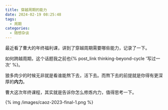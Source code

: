```yaml
---
title: 穿越周期的能力
date: 2024-02-19 08:25:48
tags:
  - 周期
categories:
  - 随想杂谈
---
```


最近看了曹大的年终福利课，讲到了穿越周期需要哪些能力，记录了一下。

<!--more-->

如何跨越周期，这个话题我之前也{% post_link thinking-beyond-cycle '写过一次' %}。

狼多肉少的时候无非就是看谁能熬下去，活下去。而熬下去的前提就是你得有更深厚的**内力**。

曹大这次年终课程，其实就是告诉你怎么修炼内力，值得思考一下。

{% img /images/caoz-2023-final-1.png %}